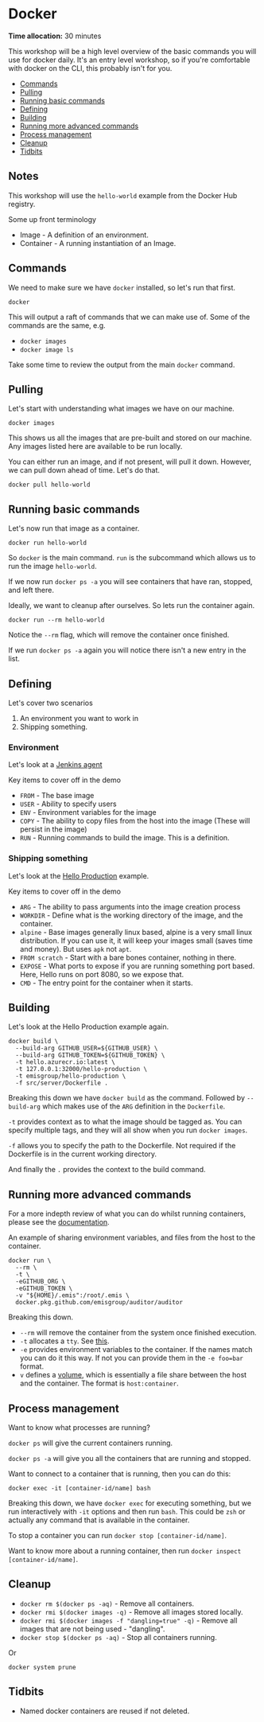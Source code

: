 # Docker

**Time allocation:** 30 minutes

This workshop will be a high level overview of the basic commands you will use for docker daily. It's an entry level workshop, so if you're comfortable with docker on the CLI, this probably isn't for you.

- [Commands](#commands)
- [Pulling](#pulling)
- [Running basic commands](#running-basic-commands)
- [Defining](#defining)
- [Building](#building)
- [Running more advanced commands](#running-more-advanced-commands)
- [Process management](#process-management)
- [Cleanup](#cleanup)
- [Tidbits](#tidbits)

## Notes

This workshop will use the `hello-world` example from the Docker Hub registry.

Some up front terminology

- Image - A definition of an environment.
- Container - A running instantiation of an Image.

## Commands

We need to make sure we have `docker` installed, so let's run that first.

`docker`

This will output a raft of commands that we can make use of. Some of the commands are the same, e.g.

- `docker images`
- `docker image ls`

Take some time to review the output from the main `docker` command.

## Pulling

Let's start with understanding what images we have on our machine.

`docker images`

This shows us all the images that are pre-built and stored on our machine. Any images listed here are available to be run locally.

You can either run an image, and if not present, will pull it down. However, we can pull down ahead of time. Let's do that.

`docker pull hello-world`

## Running basic commands

Let's now run that image as a container.

`docker run hello-world`

So `docker` is the main command. `run` is the subcommand which allows us to run the image `hello-world`.

If we now run `docker ps -a` you will see containers that have ran, stopped, and left there.

Ideally, we want to cleanup after ourselves. So lets run the container again.

`docker run --rm hello-world`

Notice the `--rm` flag, which will remove the container once finished.

If we run `docker ps -a` again you will notice there isn't a new entry in the list.

## Defining

Let's cover two scenarios

1. An environment you want to work in
2. Shipping something.

### Environment

Let's look at a [Jenkins agent](https://github.com/emisgroup/jenkins-infrastructure/blob/develop/dockerfiles/agent/go-1.16/Dockerfile)

Key items to cover off in the demo

- `FROM` - The base image
- `USER` - Ability to specify users
- `ENV` - Environment variables for the image
- `COPY` - The ability to copy files from the host into the image (These will persist in the image)
- `RUN` - Running commands to build the image. This is a definition.

### Shipping something

Let's look at the [Hello Production](https://github.com/emisgroup/hello-production/blob/develop/src/server/Dockerfile) example.

Key items to cover off in the demo

- `ARG` - The ability to pass arguments into the image creation process
- `WORKDIR` - Define what is the working directory of the image, and the container.
- `alpine` - Base images generally linux based, alpine is a very small linux distribution. If you can use it, it will keep your images small (saves time and money). But uses `apk` not `apt`.
- `FROM scratch` - Start with a bare bones container, nothing in there.
- `EXPOSE` - What ports to expose if you are running something port based. Here, Hello runs on port 8080, so we expose that.
- `CMD` - The entry point for the container when it starts.

## Building

Let's look at the Hello Production example again.

```shell
docker build \
  --build-arg GITHUB_USER=${GITHUB_USER} \
  --build-arg GITHUB_TOKEN=${GITHUB_TOKEN} \
  -t hello.azurecr.io:latest \
  -t 127.0.0.1:32000/hello-production \
  -t emisgroup/hello-production \
  -f src/server/Dockerfile .
```

Breaking this down we have `docker build` as the command. Followed by `--build-arg` which makes use of the `ARG` definition in the `Dockerfile`.

`-t` provides context as to what the image should be tagged as. You can specify multiple tags, and they will all show when you run `docker images`.

`-f` allows you to specify the path to the Dockerfile. Not required if the Dockerfile is in the current working directory.

And finally the `.` provides the context to the build command.

## Running more advanced commands

For a more indepth review of what you can do whilst running containers, please see the [documentation](https://docs.docker.com/engine/reference/commandline/run/).

An example of sharing environment variables, and files from the host to the container.

```shell
docker run \
  --rm \
  -t \
  -eGITHUB_ORG \
  -eGITHUB_TOKEN \
  -v "${HOME}/.emis":/root/.emis \
  docker.pkg.github.com/emisgroup/auditor/auditor
```

Breaking this down.

- `--rm` will remove the container from the system once finished execution.
- `-t` allocates a `tty`. See [this](https://stackoverflow.com/questions/30137135/confused-about-docker-t-option-to-allocate-a-pseudo-tty).
- `-e` provides environment variables to the container. If the names match you can do it this way. If not you can provide them in the `-e foo=bar` format.
- `v` defines a [volume](https://docs.docker.com/engine/reference/commandline/volume_create/), which is essentially a file share between the host and the container. The format is `host:container`.

## Process management

Want to know what processes are running?

`docker ps` will give the current containers running.

`docker ps -a` will give you all the containers that are running and stopped.

Want to connect to a container that is running, then you can do this:

`docker exec -it [container-id/name] bash`

Breaking this down, we have `docker exec` for executing something, but we run interactively with `-it` options and then run `bash`. This could be `zsh` or actually any command that is available in the container.

To stop a container you can run `docker stop [container-id/name]`.

Want to know more about a running container, then run `docker inspect [container-id/name]`.

## Cleanup

- `docker rm $(docker ps -aq)` - Remove all containers.
- `docker rmi $(docker images -q)` - Remove all images stored locally.
- `docker rmi $(docker images -f "dangling=true" -q)` - Remove all images that are not being used - "dangling".
- `docker stop $(docker ps -aq)` - Stop all containers running.

Or

`docker system prune`

## Tidbits

- Named docker containers are reused if not deleted.
